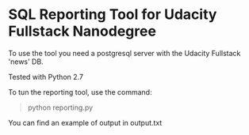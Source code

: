 # SQL Reporting Tool for Udacity Fullstack Nanodegree

To use the tool you need a postgresql server with the Udacity Fullstack 'news' DB.

Tested with Python 2.7

To tun the reporting tool, use the command:

> python reporting.py

You can find an example of output in output.txt

